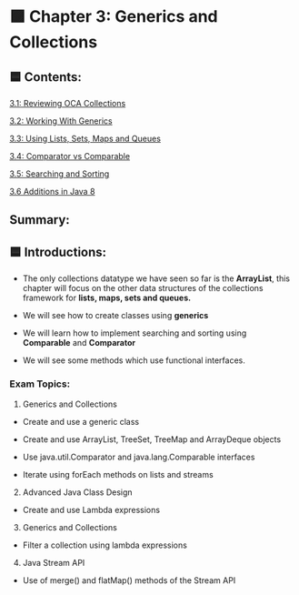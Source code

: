 # 🟪  Chapter 3: Generics and Collections

## 🟦 Contents:

 [3.1: Reviewing OCA Collections]()

 [3.2: Working With Generics]()

 [3.3: Using Lists, Sets, Maps and Queues]()
 
 [3.4: Comparator vs Comparable]()

 [3.5: Searching and Sorting]()
 
 [3.6 Additions in Java 8]()

## Summary:




## 🟦 Introductions:

- The only collections datatype we have seen so far is the **ArrayList**, this chapter will focus on the other data structures of the collections framework for **lists, maps, sets and queues.**

- We will see how to create classes using **generics**

- We will learn how to implement searching and sorting using **Comparable** and **Comparator**

- We will see some methods which use functional interfaces.

### Exam Topics:

1) Generics and Collections

- Create and use a generic class

- Create and use ArrayList, TreeSet, TreeMap and ArrayDeque objects

- Use java.util.Comparator and java.lang.Comparable interfaces

- Iterate using forEach methods on lists and streams

2) Advanced Java Class Design

- Create and use Lambda expressions

3) Generics and Collections

- Filter a collection using lambda expressions

4) Java Stream API

- Use of merge() and flatMap() methods of the Stream API

